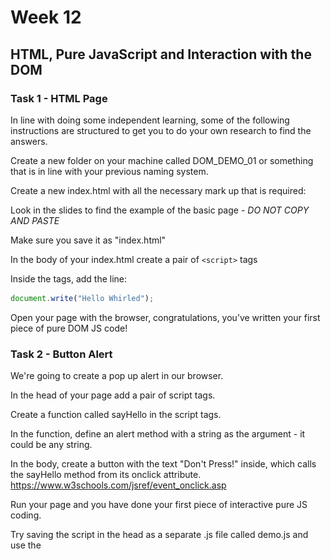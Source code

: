 # Week 12

## HTML, Pure JavaScript and Interaction with the DOM

### Task 1 - HTML Page

In line with doing some independent learning, some of the following instructions are structured to get you to do your own research to find the answers.

Create a new folder on your machine called DOM_DEMO_01 or something that is in line with your previous naming system.

Create a new index.html with all the necessary mark up that is required:

Look in the slides to find the example of the basic page - *DO NOT COPY AND PASTE*

Make sure you save it as "index.html"


In the body of your index.html create a pair of ```<script>``` tags

Inside the tags, add the line:
```javascript 
document.write("Hello Whirled");
```

Open your page with the browser, congratulations, you’ve written your first piece of pure DOM JS code!


### Task 2 - Button Alert

We're going to create a pop up alert in our browser.

In the head of your page add a pair of script tags.

Create a function called sayHello in the script tags.

In the function, define an alert method with a string as the argument - it could be any string.

In the body, create a button with the text "Don't Press!" inside, which calls the sayHello method from its onclick attribute. https://www.w3schools.com/jsref/event_onclick.asp

Run your page and you have done your first piece of interactive pure JS coding. 

Try saving the script in the head as a separate .js file called demo.js and use the <script> tag's src attribute to embed it in the html page.


### Task 3 - Animating a div

We're going to spin a HTML element round... you know, for laughs and that? And perhaps a bit of learning too:

Create a div in the body of your html file with an id of “divAnim01”: https://www.w3schools.com/tags/tag_div.asp

Insert some text and an image inside the div tags. https://www.w3schools.com/tags/tag_img.asp

Add two buttons, one for start and one for stop.

For the onclick attribute add the ```start()``` and ```stop()``` values for the corresponding buttons, these will link to functions in your JavaScript file.

In your new demo.js file that is linked in your html, declare a ```let``` called deg and initialise it to 0.

Declare another ```let``` called rotationDiff and initialise it to 1.

```javascript
let deg = 0; // starting point
let rotationDiff = 1;

let rotation;
let rotationInterval;

```

Declare two further variables called rotation and rotationInterval and leave them uninitialised. 

Define three functions, one called ```start()```, one called ```stop()``` and one called ```rotateDiv()```.

Inside the ```start()``` function, assign the variable rotationInterval to the method ```setInterval("rotateDiv()", 10);``` 
And also write the statement ```console.log(“start”);``` This will call the ```rotateDiv()``` function every 10 milliseconds.

Inside the ```stop()``` function, write the statement ```clearInterval(rotationInterval);``` And also write the statement ```console.log(“stop”);``` This will clear the calling of the ```rotateDiv()``` function.

```javascript
function start() {
    rotationInterval = setInterval("rotateDiv()", 10);
    console.log("start");
}

function stop() {
  clearInterval(rotationInterval);
  console.log("stop");
}
```

In the ```rotateDiv()``` function, declare a ```let``` called divAnim01 and assign it to the id in your html document by using the method ```document.getElementById(“divAnim01");```

Add the statement ```divAnim01.style.transform = "rotate(" + deg + “deg)";```. This will work for chrome, and will perform the actual rotation using the CSS3 rotate function. In the code below, all the other transform functions are also defined for other browsers.

```javascript
function rotateDiv() {
    let divAnim01 = document.getElementById("divAnim01");

    //divAnim01.style.webkitTransform = "rotate(" + deg + "deg)";
    divAnim01.style.transform = "rotate(" + deg + "deg)";
    // divAnim01.style.MozTransform = "rotate(" + deg + "deg)";
    // divAnim01.style.msTransform = "rotate(" + deg + "deg)";
    // divAnim01.style.OTransform = "rotate(" + deg + "deg)";
    deg += rotationDiff;
    if(deg > 360) {
     deg = 0;
    }
    
}
```

### Task 4 - Independent Learning Challenge: Explore the way that p5 interacts with the DOM

Can you get some examples working on your own? In a blank sketch, try creating a slider, then try creating a button.

The link is [here](https://p5js.org/reference/), scroll down to the section called DOM and check out some of the examples.

### Task 5 Stretch Task: Multiplication Calculator 

Create a web form that takes in two numbers and multiplies them together when the form is submitted.

It should look something like this:

![alt text](calculator.png "Calculator")

Here are some resources for you to follow:

[Little tutorial](https://www.w3resource.com/javascript-exercises/javascript-basic-exercise-10.php)

[Maths in Js](https://developer.mozilla.org/en-US/docs/Learn/JavaScript/First_steps/Math)

There are many different ways of doing this. One solution will be posted on Blackboard at the end of the session.

<!--### Task 6 - DOM Tutorial Online-->

<!--http://www.w3schools.com/js/js_htmldom.asp-->



<!--### Task 7 - Advanced: Sidenav tutorial-->

<!--https://www.w3schools.com/howto/howto_js_sidenav.asp-->















